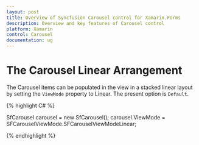 ```yaml
---
layout: post
title: Overview of Syncfusion Carousel control for Xamarin.Forms
description: Overview and key features of Carousel control
platform: Xamarin
control: Carousel
documentation: ug
---
```


# The Carousel Linear Arrangement

The Carousel items can be populated in the view in a stacked linear layout by setting the `ViewMode` property to Linear. The present option is `Default`.

{% highlight C# %}

SfCarousel carousel = new SfCarousel();
carousel.ViewMode = SFCarouselViewMode.SFCarouselViewModeLinear;

{% endhighlight %}



